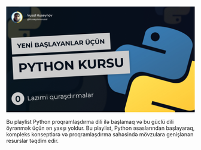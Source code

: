 [![🐍 Python Proqramlaşdırma Dərsləri](./Python0.jpg)](https://youtu.be/xze9OZjd0DY?si=IEnRPvPhtpVo6OjN)

Bu playlist Python proqramlaşdırma dili ilə başlamaq və bu güclü dili öyrənmək
üçün ən yaxşı yoldur. Bu playlist, Python əsaslarından başlayaraq, kompleks
konseptlərə və proqramlaşdırma sahəsində mövzulara genişlənən resurslar təqdim
edir.
